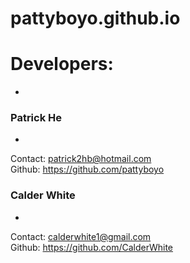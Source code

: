 # pattyboyo.github.io
# Developers:
-
### Patrick He
-
Contact: patrick2hb@hotmail.com  
Github: https://github.com/pattyboyo  
### Calder White
-
Contact: calderwhite1@gmail.com  
Github: https://github.com/CalderWhite  
